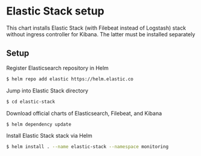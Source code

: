 # Elastic Stack setup

This chart installs Elastic Stack (with Filebeat instead of Logstash) stack without ingress controller for Kibana.
The latter must be installed separately

## Setup

Register Elasticsearch repository in Helm

```bash
$ helm repo add elastic https://helm.elastic.co
```

Jump into Elastic Stack directory

```bash
$ cd elastic-stack
```

Download official charts of Elasticsearch, Filebeat, and Kibana

```bash
$ helm dependency update 
```

Install Elastic Stack stack via Helm

```bash
$ helm install . --name elastic-stack --namespace monitoring
```